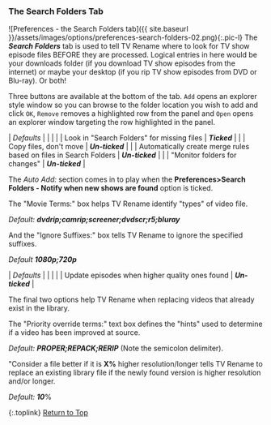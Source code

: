 <!-- START PREFERENCES {SEARCH FOLDERS TAB] -- -->
### The Search Folders Tab

![Preferences - the Search Folders tab]({{ site.baseurl }}/assets/images/options/preferences-search-folders-02.png){:.pic-l}
The _**Search Folders**_ tab is used to tell TV&nbsp;Rename where to look for TV show episode files BEFORE they are processed. Logical entries in here would be your downloads folder (if you download TV show episodes from the internet) or maybe your desktop (if you rip TV show episodes from DVD or Blu-ray). Or both!

Three buttons are available at the bottom of the tab. `Add` opens an explorer style window so you can browse to the folder location you wish to add and click `OK`, `Remove` removes a highlighted row from the panel and `Open` opens an explorer window targeting the row highlighted in the panel.

| *Defaults* | | |
| | Look in "Search Folders" for missing files | _**Ticked**_ |
| | Copy files, don't move | _**Un-ticked**_ |
| | Automatically create merge rules based on files in Search Folders | _**Un-ticked**_ |
| | "Monitor folders for changes" | _**Un-ticked**_ |

The *Auto Add:* section comes in to play when the **Preferences>Search Folders - Notify when new shows are found** option is ticked.

The "Movie Terms:" box helps TV Rename identify "types" of video file.

_Default:_ _**dvdrip;camrip;screener;dvdscr;r5;bluray**_

And the "Ignore Suffixes:" box tells TV Rename to ignore the specified suffixes.

_Default_ _**1080p;720p**_

| *Defaults* | | |
| | Update episodes when higher quality ones found | _**Un-ticked**_ |

The final two options help TV&nbsp;Rename when replacing videos that already exist in the library.

The "Priority override terms:" text box defines the "hints" used to determine if a video has been improved at source.

_Default:_ _**PROPER;REPACK;RERIP**_ (Note the semicolon delimiter).

"Consider a file better if it is **X%** higher resolution/longer tells TV&nbsp;Rename to replace an existing library file if the newly found version is higher resolution and/or longer.

_Default:_ _**10**_% 


{:.toplink}
[Return to Top]()
<!-- END PREFERENCES {SEARCH FOLDERS TAB] ---- -->
